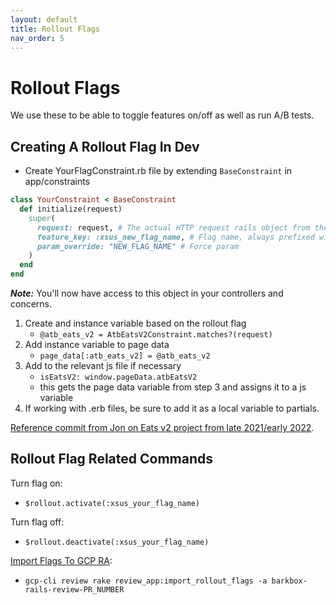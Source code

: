```yaml
---
layout: default
title: Rollout Flags
nav_order: 5
---
```


# Rollout Flags 

We use these to be able to toggle features on/off as well as run A/B tests. 

## Creating A Rollout Flag In Dev

- Create YourFlagConstraint.rb file by extending `BaseConstraint` in app/constraints

```rb
class YourConstraint < BaseConstraint
  def initialize(request)
    super(
      request: request, # The actual HTTP request rails object from the controller. 
      feature_key: :xsus_new_flag_name, # Flag name, always prefixed with "xsus_". 
      param_override: "NEW_FLAG_NAME" # Force param
    )
  end
end
```
***Note:*** You'll now have access to this object in your controllers and concerns.

1. Create and instance variable based on the rollout flag
    - `@atb_eats_v2 = AtbEatsV2Constraint.matches?(request)`
2. Add instance variable to page data
    - `page_data[:atb_eats_v2] = @atb_eats_v2`
3.  Add to the relevant js file if necessary 
    - `isEatsV2: window.pageData.atbEatsV2`
    - this gets the page data variable from step 3 and assigns it to a js variable
4. If working with .erb files, be sure to add it as a local variable to partials. 

[Reference commit from Jon on Eats v2 project from late 2021/early 2022](https://github.com/barkbox/barkbox-rails/pull/12270/commits/e982233e8855b5bde21d9ae57af7a6569fb95d59).

## Rollout Flag Related Commands 

Turn flag on:

- `$rollout.activate(:xsus_your_flag_name)`

Turn flag off: 

- `$rollout.deactivate(:xsus_your_flag_name)`

[Import Flags To GCP RA](https://xsus-docs.vercel.app/cheatsheets/gcp-cli-cheatsheet.html#import-flags): 

- `gcp-cli review rake review_app:import_rollout_flags -a barkbox-rails-review-PR_NUMBER`





